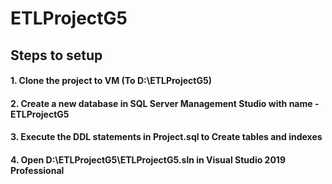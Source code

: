 # ETLProjectG5
## Steps to setup
#### 1. Clone the project to VM (To D:\ETLProjectG5)
#### 2. Create a new database in SQL Server Management Studio with name - ETLProjectG5
#### 3. Execute the DDL statements in Project.sql to Create tables and indexes
#### 4. Open D:\ETLProjectG5\ETLProjectG5.sln in Visual Studio 2019 Professional
